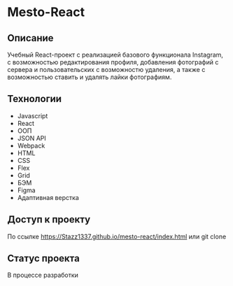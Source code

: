 # Mesto-React

## Описание

Учебный React-проект с реализацией базового функционала Instagram, с возможностью редактирования профиля, добавления фотографий с сервера и пользовательских с возможностю удаления, а также с возможностью ставить и удалять лайки фотографиям.

## Технологии

- Javascript
- React
- ООП
- JSON API
- Webpack
- HTML
- CSS
- Flex
- Grid
- БЭМ
- Figma
- Адаптивная верстка

## Доступ к проекту

По ссылке https://Stazz1337.github.io/mesto-react/index.html или git clone

## Статус проекта

В процессе разработки